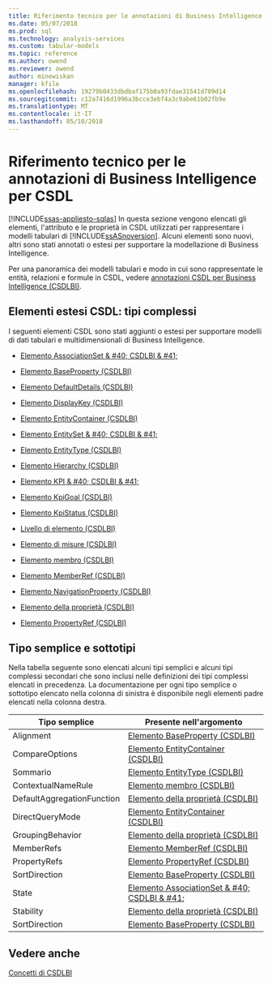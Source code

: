 ```yaml
---
title: Riferimento tecnico per le annotazioni di Business Intelligence per CSDL | Documenti Microsoft
ms.date: 05/07/2018
ms.prod: sql
ms.technology: analysis-services
ms.custom: tabular-models
ms.topic: reference
ms.author: owend
ms.reviewer: owend
author: minewiskan
manager: kfile
ms.openlocfilehash: 19279b0433dbdbaf175b0a93fdae31541d709d14
ms.sourcegitcommit: c12a7416d1996a3bcce3ebf4a3c9abe61b02fb9e
ms.translationtype: MT
ms.contentlocale: it-IT
ms.lasthandoff: 05/10/2018
---
```

# <a name="technical-reference-for-bi-annotations-to-csdl"></a>Riferimento tecnico per le annotazioni di Business Intelligence per CSDL
[!INCLUDE[ssas-appliesto-sqlas](../../../includes/ssas-appliesto-sqlas.md)]
  In questa sezione vengono elencati gli elementi, l'attributo e le proprietà in CSDL utilizzati per rappresentare i modelli tabulari di [!INCLUDE[ssASnoversion](../../../includes/ssasnoversion-md.md)]. Alcuni elementi sono nuovi, altri sono stati annotati o estesi per supportare la modellazione di Business Intelligence.  
  
 Per una panoramica dei modelli tabulari e modo in cui sono rappresentate le entità, relazioni e formule in CSDL, vedere [annotazioni CSDL per Business Intelligence &#40;CSDLBI&#41;](../../../analysis-services/tabular-model-programming-compatibility-levels-1050-1103/csdl-annotations-for-business-intelligence-csdlbi.md).  
  
## <a name="extended-csdl-elements-complex-types"></a>Elementi estesi CSDL: tipi complessi  
 I seguenti elementi CSDL sono stati aggiunti o estesi per supportare modelli di dati tabulari e multidimensionali di Business Intelligence.  
  
-   [Elemento AssociationSet & #40; CSDLBI & #41;](../../../analysis-services/tabular-model-programming-compatibility-levels-1050-1103/conceptual-schema-definition-language-csdl/associationset-element-csdlbi.md)  
  
-   [Elemento BaseProperty &#40;CSDLBI&#41;](../../../analysis-services/tabular-model-programming-compatibility-levels-1050-1103/conceptual-schema-definition-language-csdl/baseproperty-element-csdlbi.md)  
  
-   [Elemento DefaultDetails &#40;CSDLBI&#41;](../../../analysis-services/tabular-model-programming-compatibility-levels-1050-1103/conceptual-schema-definition-language-csdl/defaultdetails-element-csdlbi.md)  
  
-   [Elemento DisplayKey &#40;CSDLBI&#41;](../../../analysis-services/tabular-model-programming-compatibility-levels-1050-1103/conceptual-schema-definition-language-csdl/displaykey-element-csdlbi.md)  
  
-   [Elemento EntityContainer &#40;CSDLBI&#41;](../../../analysis-services/tabular-model-programming-compatibility-levels-1050-1103/conceptual-schema-definition-language-csdl/entitycontainer-element-csdlbi.md)  
  
-   [Elemento EntitySet & #40; CSDLBI & #41;](../../../analysis-services/tabular-model-programming-compatibility-levels-1050-1103/conceptual-schema-definition-language-csdl/entityset-element-csdlbi.md)  
  
-   [Elemento EntityType &#40;CSDLBI&#41;](../../../analysis-services/tabular-model-programming-compatibility-levels-1050-1103/conceptual-schema-definition-language-csdl/entitytype-element-csdlbi.md)  
  
-   [Elemento Hierarchy &#40;CSDLBI&#41;](../../../analysis-services/tabular-model-programming-compatibility-levels-1050-1103/conceptual-schema-definition-language-csdl/hierarchy-element-csdlbi.md)  
  
-   [Elemento KPI & #40; CSDLBI & #41;](../../../analysis-services/tabular-model-programming-compatibility-levels-1050-1103/conceptual-schema-definition-language-csdl/kpi-element-csdlbi.md)  
  
-   [Elemento KpiGoal &#40;CSDLBI&#41;](../../../analysis-services/tabular-model-programming-compatibility-levels-1050-1103/conceptual-schema-definition-language-csdl/kpigoal-element-csdlbi.md)  
  
-   [Elemento KpiStatus &#40;CSDLBI&#41;](../../../analysis-services/tabular-model-programming-compatibility-levels-1050-1103/conceptual-schema-definition-language-csdl/kpistatus-element-csdlbi.md)  
  
-   [Livello di elemento &#40;CSDLBI&#41;](../../../analysis-services/tabular-model-programming-compatibility-levels-1050-1103/conceptual-schema-definition-language-csdl/level-element-csdlbi.md)  
  
-   [Elemento di misure &#40;CSDLBI&#41;](../../../analysis-services/tabular-model-programming-compatibility-levels-1050-1103/conceptual-schema-definition-language-csdl/measure-element-csdlbi.md)  
  
-   [Elemento membro &#40;CSDLBI&#41;](../../../analysis-services/tabular-model-programming-compatibility-levels-1050-1103/conceptual-schema-definition-language-csdl/member-element-csdlbi.md)  
  
-   [Elemento MemberRef &#40;CSDLBI&#41;](../../../analysis-services/tabular-model-programming-compatibility-levels-1050-1103/conceptual-schema-definition-language-csdl/memberref-element-csdlbi.md)  
  
-   [Elemento NavigationProperty &#40;CSDLBI&#41;](../../../analysis-services/tabular-model-programming-compatibility-levels-1050-1103/conceptual-schema-definition-language-csdl/navigationproperty-element-csdlbi.md)  
  
-   [Elemento della proprietà &#40;CSDLBI&#41;](../../../analysis-services/tabular-model-programming-compatibility-levels-1050-1103/conceptual-schema-definition-language-csdl/property-element-csdlbi.md)  
  
-   [Elemento PropertyRef &#40;CSDLBI&#41;](../../../analysis-services/tabular-model-programming-compatibility-levels-1050-1103/conceptual-schema-definition-language-csdl/propertyref-element-csdlbi.md)  
  
## <a name="simple-type-and-subtypes"></a>Tipo semplice e sottotipi  
 Nella tabella seguente sono elencati alcuni tipi semplici e alcuni tipi complessi secondari che sono inclusi nelle definizioni dei tipi complessi elencati in precedenza. La documentazione per ogni tipo semplice o sottotipo elencato nella colonna di sinistra è disponibile negli elementi padre elencati nella colonna destra.  
  
|Tipo semplice|Presente nell'argomento|  
|-----------------|--------------------|  
|Alignment|[Elemento BaseProperty &#40;CSDLBI&#41;](../../../analysis-services/tabular-model-programming-compatibility-levels-1050-1103/conceptual-schema-definition-language-csdl/baseproperty-element-csdlbi.md)|  
|CompareOptions|[Elemento EntityContainer &#40;CSDLBI&#41;](../../../analysis-services/tabular-model-programming-compatibility-levels-1050-1103/conceptual-schema-definition-language-csdl/entitycontainer-element-csdlbi.md)|  
|Sommario|[Elemento EntityType &#40;CSDLBI&#41;](../../../analysis-services/tabular-model-programming-compatibility-levels-1050-1103/conceptual-schema-definition-language-csdl/entitytype-element-csdlbi.md)|  
|ContextualNameRule|[Elemento membro &#40;CSDLBI&#41;](../../../analysis-services/tabular-model-programming-compatibility-levels-1050-1103/conceptual-schema-definition-language-csdl/member-element-csdlbi.md)|  
|DefaultAggregationFunction|[Elemento della proprietà &#40;CSDLBI&#41;](../../../analysis-services/tabular-model-programming-compatibility-levels-1050-1103/conceptual-schema-definition-language-csdl/property-element-csdlbi.md)|  
|DirectQueryMode|[Elemento EntityContainer &#40;CSDLBI&#41;](../../../analysis-services/tabular-model-programming-compatibility-levels-1050-1103/conceptual-schema-definition-language-csdl/entitycontainer-element-csdlbi.md)|  
|GroupingBehavior|[Elemento della proprietà &#40;CSDLBI&#41;](../../../analysis-services/tabular-model-programming-compatibility-levels-1050-1103/conceptual-schema-definition-language-csdl/property-element-csdlbi.md)|  
|MemberRefs|[Elemento MemberRef &#40;CSDLBI&#41;](../../../analysis-services/tabular-model-programming-compatibility-levels-1050-1103/conceptual-schema-definition-language-csdl/memberref-element-csdlbi.md)|  
|PropertyRefs|[Elemento PropertyRef &#40;CSDLBI&#41;](../../../analysis-services/tabular-model-programming-compatibility-levels-1050-1103/conceptual-schema-definition-language-csdl/propertyref-element-csdlbi.md)|  
|SortDirection|[Elemento BaseProperty &#40;CSDLBI&#41;](../../../analysis-services/tabular-model-programming-compatibility-levels-1050-1103/conceptual-schema-definition-language-csdl/baseproperty-element-csdlbi.md)|  
|State|[Elemento AssociationSet & #40; CSDLBI & #41;](../../../analysis-services/tabular-model-programming-compatibility-levels-1050-1103/conceptual-schema-definition-language-csdl/associationset-element-csdlbi.md)|  
|Stability|[Elemento della proprietà &#40;CSDLBI&#41;](../../../analysis-services/tabular-model-programming-compatibility-levels-1050-1103/conceptual-schema-definition-language-csdl/property-element-csdlbi.md)|  
|SortDirection|[Elemento BaseProperty &#40;CSDLBI&#41;](../../../analysis-services/tabular-model-programming-compatibility-levels-1050-1103/conceptual-schema-definition-language-csdl/baseproperty-element-csdlbi.md)|  
  
## <a name="see-also"></a>Vedere anche  
 [Concetti di CSDLBI](../../../analysis-services/tabular-model-programming-compatibility-levels-1050-1103/csdlbi-concepts.md)  
  
  
